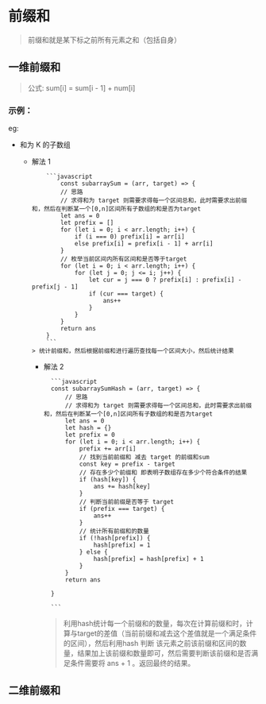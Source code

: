 # 前缀和

> 前缀和就是某下标之前所有元素之和（包括自身）

## 一维前缀和

> 公式: sum[i] = sum[i - 1] + num[i]

### 示例：

eg:

- 和为 K 的子数组

  - 解法 1

            ```javascript
                const subarraySum = (arr, target) => {
                // 思路
                // 求得和为 target 则需要求得每一个区间总和，此时需要求出前缀和，然后在判断某一个[0,n]区间所有子数组的和是否为target
                let ans = 0
                let prefix = []
                for (let i = 0; i < arr.length; i++) {
                    if (i === 0) prefix[i] = arr[i]
                    else prefix[i] = prefix[i - 1] + arr[i]
                }
                // 枚举当前区间内所有区间和是否等于target
                for (let i = 0; i < arr.length; i++) {
                    for (let j = 0; j <= i; j++) {
                        let cur = j === 0 ? prefix[i] : prefix[i] - prefix[j - 1]
                        if (cur === target) {
                            ans++
                        }
                    }
                }
                return ans
            }
            ```
        > 统计前缀和，然后根据前缀和进行遍历查找每一个区间大小，然后统计结果

    - 解法 2

            ```javascript
            const subarraySumHash = (arr, target) => {
                // 思路
                // 求得和为 target 则需要求得每一个区间总和，此时需要求出前缀和，然后在判断某一个[0,n]区间所有子数组的和是否为target
                let ans = 0
                let hash = {}
                let prefix = 0
                for (let i = 0; i < arr.length; i++) {
                    prefix += arr[i]
                    // 找到当前前缀和 减去 target 的前缀和sum
                    const key = prefix - target
                    // 存在多少个前缀和 即表明子数组存在多少个符合条件的结果
                    if (hash[key]) {
                        ans += hash[key]
                    }
                    // 判断当前前缀是否等于 target
                    if (prefix === target) {
                        ans++
                    }
                    // 统计所有前缀和的数量
                    if (!hash[prefix]) {
                        hash[prefix] = 1
                    } else {
                        hash[prefix] = hash[prefix] + 1
                    }
                }
                return ans

            }

            ```
        > 利用hash统计每一个前缀和的数量，每次在计算前缀和时，计算与target的差值（当前前缀和减去这个差值就是一个满足条件的区间），然后利用hash
        判断 该元素之前该前缀和区间的数量，结果加上该前缀和数量即可，然后需要判断该前缀和是否满足条件需要将 ans + 1 。返回最终的结果。

## 二维前缀和
